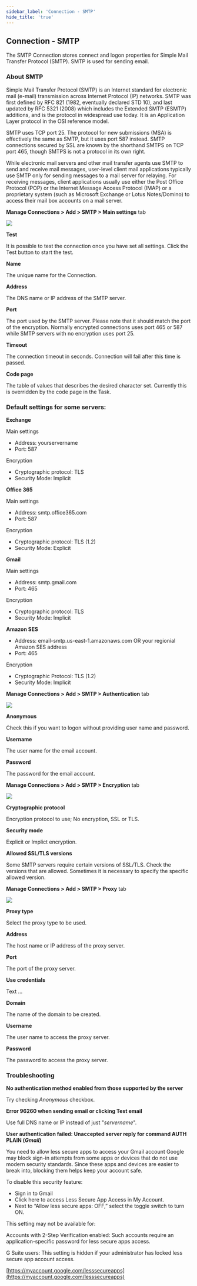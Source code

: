 ```yaml
---
sidebar_label: 'Connection - SMTP'
hide_title: 'true'
---
```


## Connection - SMTP

The SMTP Connection stores connect and logon properties for Simple Mail Transfer Protocol (SMTP). SMTP is used for sending email.
 
### About SMTP

Simple Mail Transfer Protocol (SMTP) is an Internet standard for electronic mail (e-mail) transmission across Internet Protocol (IP) networks. SMTP was first defined by RFC 821 (1982, eventually declared STD 10), and last updated by RFC 5321 (2008) which includes the Extended SMTP (ESMTP) additions, and is the protocol in widespread use today. It is an Application Layer protocol in the OSI reference model.
 
SMTP uses TCP port 25. The protocol for new submissions (MSA) is effectively the same as SMTP, but it uses port 587 instead. SMTP connections secured by SSL are known by the shorthand SMTPS on TCP port 465, though SMTPS is not a protocol in its own right.
 
While electronic mail servers and other mail transfer agents use SMTP to send and receive mail messages, user-level client mail applications typically use SMTP only for sending messages to a mail server for relaying. For receiving messages, client applications usually use either the Post Office Protocol (POP) or the Internet Message Access Protocol (IMAP) or a proprietary system (such as Microsoft Exchange or Lotus Notes/Domino) to access their mail box accounts on a mail server.
 
**Manage Connections > Add > SMTP > Main settings** tab

![](../../../static/img/connectionsmtpmainsettings.png)

**Test**

It is possible to test the connection once you have set all settings. Click the Test button to start the test.
 
**Name**

The unique name for the Connection.
 
**Address**

The DNS name or IP address of the SMTP server.
 
**Port**

The port used by the SMTP server. Please note that it should match the port of the encryption. Normally encrypted connections uses port 465 or 587 while SMTP servers with no encryption uses port 25.
 
**Timeout**

The connection timeout in seconds. Connection will fail after this time is passed.
 
**Code page**

The table of values that describes the desired character set. Currently this is overridden by the code page in the Task.
 
### Default settings for some servers:

**Exchange**

Main settings
* Address: yourservername
* Port: 587
 
Encryption
* Cryptographic protocol: TLS
* Security Mode: Implicit
 
**Office 365**

Main settings
* Address: smtp.office365.com
* Port: 587
 
Encryption
* Cryptographic protocol: TLS (1.2)
* Security Mode: Explicit
 
**Gmail**

Main settings
* Address: smtp.gmail.com
* Port: 465
 
Encryption
* Cryptographic protocol: TLS
* Security Mode: Implicit
 
**Amazon SES**
* Address: email-smtp.us-east-1.amazonaws.com OR your regionial Amazon SES address
* Port: 465
 
Encryption
* Cryptographic Protocol: TLS (1.2)
* Security Mode: Implicit
 
**Manage Connections > Add > SMTP > Authentication** tab

![](../../../static/img/connectionsmtpauthentication.png)

**Anonymous**

Check this if you want to logon without providing user name and password.
 
**Username**

The user name for the email account.
 
**Password**

The password for the email account.
 
**Manage Connections > Add > SMTP > Encryption** tab

![](../../../static/img/connectionsmtpencryption.png)

**Cryptographic protocol**

Encryption protocol to use; No encryption, SSL or TLS.
 
**Security mode**

Explicit or Implict encryption.
 
**Allowed SSL/TLS versions**

Some SMTP servers require certain versions of SSL/TLS. Check the versions that are allowed. Sometimes it is necessary to specify the specific allowed version.
 
**Manage Connections > Add > SMTP > Proxy** tab

![](../../../static/img/connectionsmtpproxy.png)

**Proxy type**

Select the proxy type to be used.
 
**Address**

The host name or IP address of the proxy server.
 
**Port**

The port of the proxy server.
 
**Use credentials**

Text ...
 
**Domain**

The name of the domain to be created.
 
**Username**

The user name to access the proxy server.
 
**Password**

The password to access the proxy server.
  
### Troubleshooting
 
**No authentication method enabled from those supported by the server**

Try checking _Anonymous_ checkbox.
 
**Error 96260 when sending email or clicking Test email**

Use full DNS name or IP instead of just "_servername_".
 
**User authentication failed: Unaccepted server reply for command AUTH PLAIN (_Gmail_)**

You need to allow less secure apps to access your Gmail account
Google may block sign-in attempts from some apps or devices that do not use modern security standards. Since these apps and devices are easier to break into, blocking them helps keep your account safe.
 
To disable this security feature:
 
* Sign in to Gmail
* Click here to access Less Secure App Access in My Account.
* Next to “Allow less secure apps: OFF,” select the toggle switch to turn ON.
 
This setting may not be available for:
 
Accounts with 2-Step Verification enabled: Such accounts require an application-specific password for less secure apps access.

G Suite users: This setting is hidden if your administrator has locked less secure app account access.

[https://myaccount.google.com/lesssecureapps](https://myaccount.google.com/lesssecureapps)